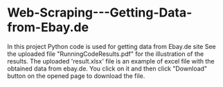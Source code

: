 # Web-Scraping---Getting-Data-from-Ebay.de
In this project Python code is used for getting data from Ebay.de site
See the uploaded file "RunningCodeResults.pdf" for the illustration of the results.
The uploaded 'result.xlsx' file is an example of excel file with the obtained data from ebay.de. You click on it and then click "Download" button on the opened page to download the file.
